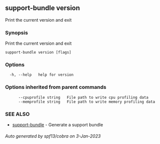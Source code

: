 ## support-bundle version

Print the current version and exit

### Synopsis

Print the current version and exit

```
support-bundle version [flags]
```

### Options

```
  -h, --help   help for version
```

### Options inherited from parent commands

```
      --cpuprofile string   File path to write cpu profiling data
      --memprofile string   File path to write memory profiling data
```

### SEE ALSO

* [support-bundle](support-bundle.md)	 - Generate a support bundle

###### Auto generated by spf13/cobra on 3-Jan-2023
